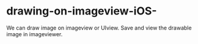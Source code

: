# drawing-on-imageview-iOS-
We can draw image on imageview or UIview. Save and view the drawable image in imageviewer.
